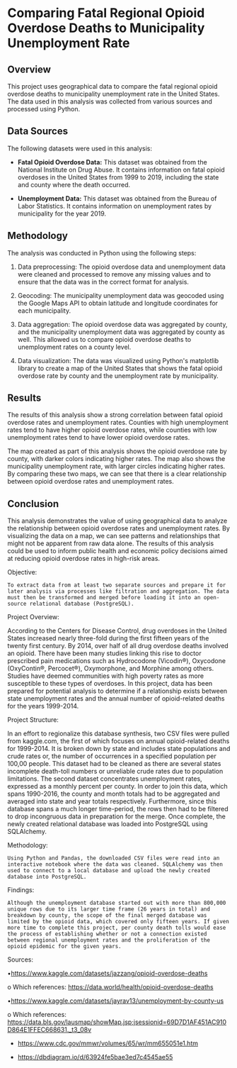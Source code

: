 # Comparing Fatal Regional Opioid Overdose Deaths to Municipality Unemployment Rate

## Overview

This project uses geographical data to compare the fatal regional opioid overdose deaths to municipality unemployment rate in the United States. The data used in this analysis was collected from various sources and processed using Python.

## Data Sources

The following datasets were used in this analysis:

- **Fatal Opioid Overdose Data:** This dataset was obtained from the National Institute on Drug Abuse. It contains information on fatal opioid overdoses in the United States from 1999 to 2019, including the state and county where the death occurred.

- **Unemployment Data:** This dataset was obtained from the Bureau of Labor Statistics. It contains information on unemployment rates by municipality for the year 2019.

## Methodology

The analysis was conducted in Python using the following steps:

1. Data preprocessing: The opioid overdose data and unemployment data were cleaned and processed to remove any missing values and to ensure that the data was in the correct format for analysis.

2. Geocoding: The municipality unemployment data was geocoded using the Google Maps API to obtain latitude and longitude coordinates for each municipality.

3. Data aggregation: The opioid overdose data was aggregated by county, and the municipality unemployment data was aggregated by county as well. This allowed us to compare opioid overdose deaths to unemployment rates on a county level.

4. Data visualization: The data was visualized using Python's matplotlib library to create a map of the United States that shows the fatal opioid overdose rate by county and the unemployment rate by municipality.

## Results

The results of this analysis show a strong correlation between fatal opioid overdose rates and unemployment rates. Counties with high unemployment rates tend to have higher opioid overdose rates, while counties with low unemployment rates tend to have lower opioid overdose rates. 

The map created as part of this analysis shows the opioid overdose rate by county, with darker colors indicating higher rates. The map also shows the municipality unemployment rate, with larger circles indicating higher rates. By comparing these two maps, we can see that there is a clear relationship between opioid overdose rates and unemployment rates.

## Conclusion
This analysis demonstrates the value of using geographical data to analyze the relationship between opioid overdose rates and unemployment rates. By visualizing the data on a map, we can see patterns and relationships that might not be apparent from raw data alone. The results of this analysis could be used to inform public health and economic policy decisions aimed at reducing opioid overdose rates in high-risk areas.

Objective:

    To extract data from at least two separate sources and prepare it for later analysis via processes like filtration and aggregation. The data must then be transformed and merged before loading it into an open-source relational database (PostgreSQL). 
    
Project Overview:

According to the Centers for Disease Control, drug overdoses in the United States increased nearly three-fold during the first fifteen years of the twenty first century. By 2014, over half of all drug overdose deaths involved an opioid. There have been many studies linking this rise to doctor prescribed pain medications such as Hydrocodone (Vicodin®), Oxycodone (OxyContin®, Percocet®), Oxymorphone, and Morphine among others. Studies have deemed communities with high poverty rates as more susceptible to these types of overdoses.  In this project, data has been prepared for potential analysis to determine if a relationship exists between state unemployment rates and the annual number of opioid-related deaths for the years 1999-2014. 

Project Structure:

In an effort to regionalize this database synthesis, two CSV files were pulled from kaggle.com, the first of which focuses on annual opioid-related deaths for 1999-2014. It is broken down by state and includes state populations and crude rates or, the number of occurrences in a specified population per 100,00 people. This dataset had to be cleaned as there are several states incomplete death-toll numbers or unreliable crude rates due to population limitations. 
The second dataset concentrates unemployment rates, expressed as a monthly percent per county.  In order to join this data, which spans 1990-2016, the county and month totals had to be aggregated and averaged into state and year totals respectively. Furthermore, since this database spans a much longer time-period, the rows then had to be filtered to drop incongruous data in preparation for the merge. Once complete, the newly created relational database was loaded into PostgreSQL using SQLAlchemy.

Methodology:

    Using Python and Pandas, the downloaded CSV files were read into an interactive notebook where the data was cleaned. SQLAlchemy was then used to connect to a local database and upload the newly created database into PostgreSQL. 

Findings:

    Although the unemployment database started out with more than 800,000 unique rows due to its larger time frame (26 years in total) and breakdown by county, the scope of the final merged database was limited by the opioid data, which covered only fifteen years. If given more time to complete this project, per county death tolls would ease the process of establishing whether or not a connection existed between regional unemployment rates and the proliferation of the opioid epidemic for the given years. 
    
Sources:
    
•https://www.kaggle.com/datasets/jazzang/opioid-overdose-deaths 

o    Which references: https://data.world/health/opioid-overdose-deaths

•https://www.kaggle.com/datasets/jayrav13/unemployment-by-county-us

o    Which references:   https://data.bls.gov/lausmap/showMap.jsp;jsessionid=69D7D1AF451AC910D864E1FFEC668631._t3_08v

- https://www.cdc.gov/mmwr/volumes/65/wr/mm655051e1.htm

- https://dbdiagram.io/d/63924fe5bae3ed7c4545ae55
